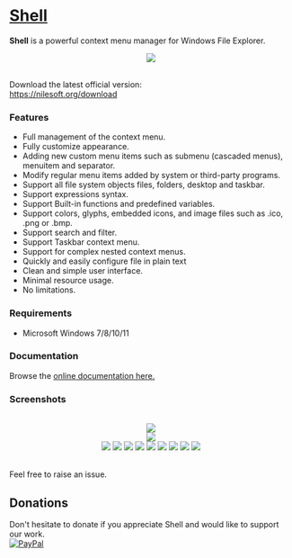 # [Shell](https://nilesoft.org)
**Shell** is a powerful context menu manager for Windows File Explorer.

<p align="center">
 <img src="https://www.nilesoft.org/images/logo-256.png">
 <br>
 <br>
</p>

Download the latest official version:  
https://nilesoft.org/download

### Features
* Full management of the context menu.
* Fully customize appearance.
* Adding new custom menu items such as submenu (cascaded menus), menuitem and separator.
* Modify regular menu items added by system or third-party programs.
* Support all file system objects files, folders, desktop and taskbar.
* Support expressions syntax.
* Support Built-in functions and predefined variables.
* Support colors, glyphs, embedded icons, and image files such as .ico, .png or .bmp.
* Support search and filter.
* Support Taskbar context menu.
* Support for complex nested context menus.
* Quickly and easily configure file in plain text
* Clean and simple user interface.
* Minimal resource usage.
* No limitations.

### Requirements
  * Microsoft Windows 7/8/10/11 

### Documentation
Browse the [online documentation here.](https://nilesoft.org/docs)

### Screenshots
<p align="center">
 <br><img src="https://www.nilesoft.org/images/screenshots/dev.png">
 <br><img src="https://www.nilesoft.org/images/screenshots/fm.png">
 <br><img src="https://www.nilesoft.org/images/screenshots/desktop.png">
 <img src="https://www.nilesoft.org/images/screenshots/ss1.png">
 <img src="https://www.nilesoft.org/images/screenshots/ss2.png">
 <img src="https://www.nilesoft.org/images/screenshots/ss3.png">
 <img src="https://www.nilesoft.org/images/screenshots/ss4.png">
 <img src="https://www.nilesoft.org/images/screenshots/ss5.png">
 <img src="https://www.nilesoft.org/images/screenshots/ss6.png">
 <img src="https://www.nilesoft.org/images/screenshots/ss7.png">
 <img src="https://nilesoft.org/images/screenshots/columns.png">
 <br>
 <br>
</p>

Feel free to raise an issue.

Donations
------------------
Don't hesitate to donate if you appreciate Shell and would like to support our work.  
[![PayPal](https://www.paypalobjects.com/webstatic/de_DE/i/de-pp-logo-100px.png)](https://www.paypal.me/nilesoft/10)

